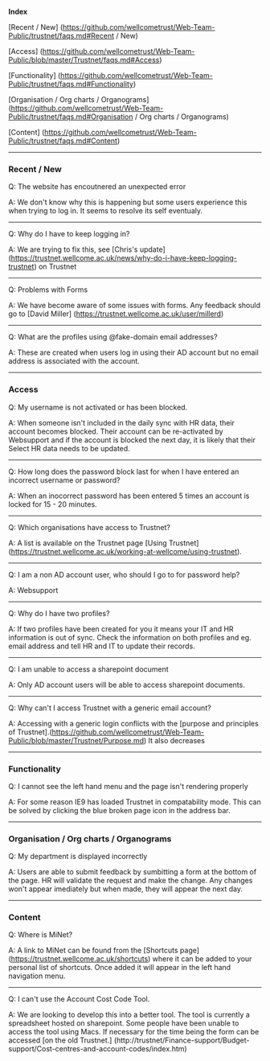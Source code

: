 **Index**

[Recent / New] (https://github.com/wellcometrust/Web-Team-Public/trustnet/faqs.md#Recent / New) 

[Access] (https://github.com/wellcometrust/Web-Team-Public/blob/master/Trustnet/faqs.md#Access)

[Functionality] (https://github.com/wellcometrust/Web-Team-Public/trustnet/faqs.md#Functionality)

[Organisation / Org charts / Organograms] (https://github.com/wellcometrust/Web-Team-Public/trustnet/faqs.md#Organisation / Org charts / Organograms)

[Content] (https://github.com/wellcometrust/Web-Team-Public/trustnet/faqs.md#Content)

***

### Recent / New

Q: The website has encoutnered an unexpected error 

A: We don't know why this is happening but some users experience this when trying to log in. It seems to resolve its self eventualy. 

***
Q: Why do I have to keep logging in? 

A: We are trying to fix this, see [Chris's update] (https://trustnet.wellcome.ac.uk/news/why-do-i-have-keep-logging-trustnet) on Trustnet
***

Q: Problems with Forms 

A: We have become aware of some issues with forms. Any feedback should go to [David Miller] (https://trustnet.wellcome.ac.uk/user/millerd)

***
Q: What are the profiles using @fake-domain email addresses? 

A: These are created when users log in using their AD account but no email address is associated with the account. 

***
### Access 

Q: My username is not activated or has been blocked.

A: When someone isn't included in the daily sync with HR data, their account becomes blocked. Their account can be re-activated by Websupport and if the account is blocked the next day, it is likely that their Select HR data needs to be updated. 
***

Q: How long does the password block last for when I have entered an incorrect username or password? 

A: When an inocorrect password has been entered 5 times an account is locked for 15 - 20 minutes. 

***
Q: Which organisations have access to Trustnet? 

A: A list is available on the Trustnet page [Using Trustnet] (https://trustnet.wellcome.ac.uk/working-at-wellcome/using-trustnet).
***

Q: I am a non AD account user, who should I go to for password help? 

A: Websupport 

***
Q: Why do I have two profiles? 

A: If two profiles have been created for you it means your IT and HR information is out of sync. Check the information on both profiles and eg. email address and tell HR and IT to update their records. 
***

Q: I am unable to access a sharepoint document 

A: Only AD account users will be able to access sharepoint documents. 
***

Q: Why can't I access Trustnet with a generic email account? 

A: Accessing with a generic login conflicts with the [purpose and principles of Trustnet].(https://github.com/wellcometrust/Web-Team-Public/blob/master/Trustnet/Purpose.md)  It also decreases 


***

### Functionality 

Q: I cannot see the left hand menu and the page isn't rendering properly 

A: For some reason IE9 has loaded Trustnet in compatability mode. This can be solved by clicking the blue broken page icon in the address bar. 


***

### Organisation / Org charts / Organograms 

Q: My department is displayed incorrectly 

A: Users are able to submit feedback by sumbitting a form at the bottom of the page. HR will validate the request and make the change. Any changes won't appear imediately but when made, they will appear the next day. 

***

### Content 

Q: Where is MiNet?

A: A link to MiNet can be found from the [Shortcuts page] (https://trustnet.wellcome.ac.uk/shortcuts) where it can be added to your personal list of shortcuts. Once added it will appear in the left hand navigation menu. 
***

Q: I can't use the Account Cost Code Tool. 

A: We are looking to develop this into a better tool. The tool is currently a spreadsheet hosted on sharepoint. Some people have been unable to access the tool using Macs. If necessary for the time being the form can be accessed [on the old Trustnet.] (http://trustnet/Finance-support/Budget-support/Cost-centres-and-account-codes/index.htm) 
